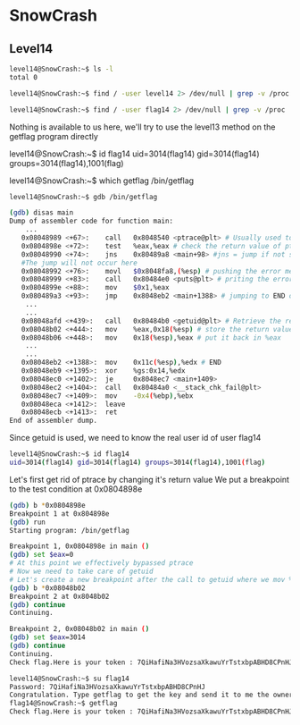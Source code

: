 # SnowCrash

## Level14

```sh
level14@SnowCrash:~$ ls -l
total 0

level14@SnowCrash:~$ find / -user level14 2> /dev/null | grep -v /proc

level14@SnowCrash:~$ find / -user flag14 2> /dev/null | grep -v /proc
```

Nothing is available to us here, we'll try to use the level13 method on the getflag program directly

level14@SnowCrash:~$ id flag14
uid=3014(flag14) gid=3014(flag14) groups=3014(flag14),1001(flag)

level14@SnowCrash:~$ which getflag
/bin/getflag

```sh
level14@SnowCrash:~$ gdb /bin/getflag

(gdb) disas main
Dump of assembler code for function main:
	...
   0x08048989 <+67>:    call   0x8048540 <ptrace@plt> # Usually used to check if the program is being run using a debugger
   0x0804898e <+72>:    test   %eax,%eax # check the return value of ptrace (-1 if GDB is detected)
   0x08048990 <+74>:    jns    0x80489a8 <main+98> #jns = jump if not signed which is not the case when $eax=-1
   #The jump will not occur here
   0x08048992 <+76>:    movl   $0x8048fa8,(%esp) # pushing the error message onto the stack ("You should not reverse this")
   0x08048999 <+83>:    call   0x80484e0 <puts@plt> # priting the error message
   0x0804899e <+88>:    mov    $0x1,%eax
   0x080489a3 <+93>:    jmp    0x8048eb2 <main+1388> # jumping to END of the program
	...
	...
   0x08048afd <+439>:   call   0x80484b0 <getuid@plt> # Retrieve the real user id
   0x08048b02 <+444>:   mov    %eax,0x18(%esp) # store the return value of getuid into the stack
   0x08048b06 <+448>:   mov    0x18(%esp),%eax # put it back in %eax
	...
	...
   0x08048eb2 <+1388>:  mov    0x11c(%esp),%edx # END
   0x08048eb9 <+1395>:  xor    %gs:0x14,%edx
   0x08048ec0 <+1402>:  je     0x8048ec7 <main+1409>
   0x08048ec2 <+1404>:  call   0x80484a0 <__stack_chk_fail@plt>
   0x08048ec7 <+1409>:  mov    -0x4(%ebp),%ebx
   0x08048eca <+1412>:  leave
   0x08048ecb <+1413>:  ret
End of assembler dump.
```

Since getuid is used, we need to know the real user id of user flag14
```sh
level14@SnowCrash:~$ id flag14
uid=3014(flag14) gid=3014(flag14) groups=3014(flag14),1001(flag)
```

Let's first get rid of ptrace by changing it's return value
We put a breakpoint to the test condition at 0x0804898e

```sh
(gdb) b *0x0804898e
Breakpoint 1 at 0x804898e
(gdb) run
Starting program: /bin/getflag 

Breakpoint 1, 0x0804898e in main ()
(gdb) set $eax=0
# At this point we effectively bypassed ptrace
# Now we need to take care of getuid
# Let's create a new breakpoint after the call to getuid where we mov %eax into 0x18(%esp) at 0x08048b02
(gdb) b *0x08048b02
Breakpoint 2 at 0x8048b02
(gdb) continue
Continuing.

Breakpoint 2, 0x08048b02 in main ()
(gdb) set $eax=3014
(gdb) continue
Continuing.
Check flag.Here is your token : 7QiHafiNa3HVozsaXkawuYrTstxbpABHD8CPnHJ
```

```sh
level14@SnowCrash:~$ su flag14
Password: 7QiHafiNa3HVozsaXkawuYrTstxbpABHD8CPnHJ
Congratulation. Type getflag to get the key and send it to me the owner of this livecd :)
flag14@SnowCrash:~$ getflag
Check flag.Here is your token : 7QiHafiNa3HVozsaXkawuYrTstxbpABHD8CPnHJ
```